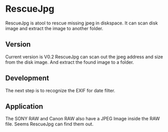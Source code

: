 # RescueJpg
RescueJpg is atool to rescue missing jpeg in diskspace.  It can scan disk image and extract the image to another folder.

## Version
Current version is V0.2
RescueJpg can scan out the jpeg address and size from the disk image.  And extract the found image to a folder.

## Development
The next step is to recognize the EXIF for date filter.

## Application
The SONY RAW and Canon RAW also have a JPEG Image inside the RAW file.  Seems RescueJpg can find them out.
